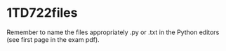 # 1TD722files

Remember to name the files appropriately .py or .txt in the Python editors (see first page in the exam pdf).